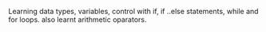 Learning data types, variables, control with if, if ..else statements, while and for loops. also learnt arithmetic oparators.
